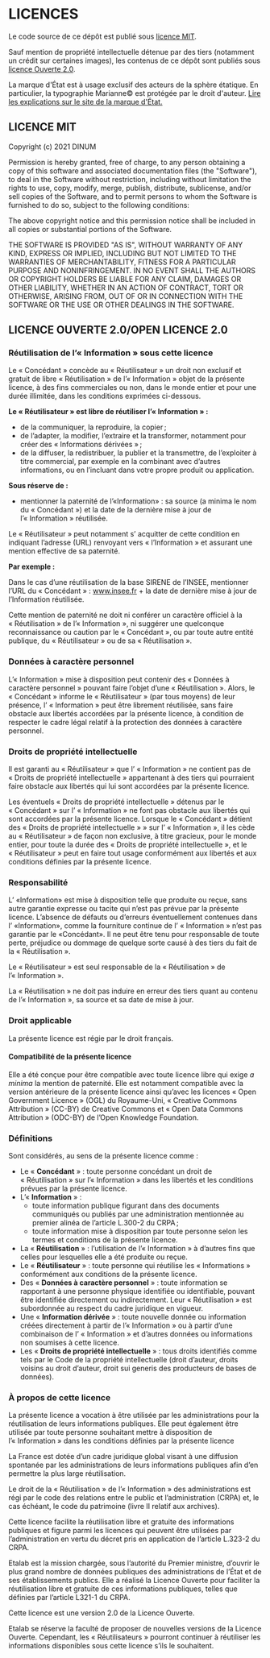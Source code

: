 # LICENCES

Le code source de ce dépôt est publié sous [licence MIT](#licence-mit).

Sauf mention de propriété intellectuelle détenue par des tiers (notamment
un crédit sur certaines images), les contenus de ce dépôt sont publiés sous [licence Ouverte 2.0](#licence-ouverte-20open-licence-20).

La marque d'État est à usage exclusif des acteurs de la sphère
étatique. En particulier, la typographie Marianne© est protégée par
le droit d'auteur. [Lire les explications sur le site de la marque
d'État.](https://www.gouvernement.fr/charte/charte-graphique-les-fondamentaux/la-typographie)

## LICENCE MIT

Copyright (c) 2021 DINUM

Permission is hereby granted, free of charge, to any person obtaining a copy
of this software and associated documentation files (the "Software"), to deal
in the Software without restriction, including without limitation the rights
to use, copy, modify, merge, publish, distribute, sublicense, and/or sell
copies of the Software, and to permit persons to whom the Software is
furnished to do so, subject to the following conditions:

The above copyright notice and this permission notice shall be included in all
copies or substantial portions of the Software.

THE SOFTWARE IS PROVIDED "AS IS", WITHOUT WARRANTY OF ANY KIND, EXPRESS OR
IMPLIED, INCLUDING BUT NOT LIMITED TO THE WARRANTIES OF MERCHANTABILITY,
FITNESS FOR A PARTICULAR PURPOSE AND NONINFRINGEMENT. IN NO EVENT SHALL THE
AUTHORS OR COPYRIGHT HOLDERS BE LIABLE FOR ANY CLAIM, DAMAGES OR OTHER
LIABILITY, WHETHER IN AN ACTION OF CONTRACT, TORT OR OTHERWISE, ARISING FROM,
OUT OF OR IN CONNECTION WITH THE SOFTWARE OR THE USE OR OTHER DEALINGS IN THE
SOFTWARE.

## LICENCE OUVERTE 2.0/OPEN LICENCE 2.0

### Réutilisation de l’« Information » sous cette licence

Le « Concédant » concède au « Réutilisateur » un droit non exclusif et gratuit de libre « Réutilisation » de l’« Information » objet de la présente licence, à des fins commerciales ou non, dans le monde entier et pour une durée illimitée, dans les conditions exprimées ci-dessous.

**Le « Réutilisateur » est libre de réutiliser l’« Information » :**

- de la communiquer, la reproduire, la copier ;
- de l’adapter, la modifier, l’extraire et la transformer, notamment pour créer des « Informations dérivées » ;
- de la diffuser, la redistribuer, la publier et la transmettre, de l’exploiter à titre commercial, par exemple en la combinant avec d’autres informations, ou en l’incluant dans votre propre produit ou application.

**Sous réserve de :**

- mentionner la paternité de l’«Information» : sa source (a minima le nom du « Concédant ») et la date de la dernière mise à jour de l’« Information » réutilisée.

Le « Réutilisateur » peut notamment s’ acquitter de cette condition en indiquant l’adresse (URL) renvoyant vers « l’Information » et assurant une mention effective de sa paternité.

**Par exemple :**

Dans le cas d’une réutilisation de la base SIRENE de l’INSEE, mentionner l’URL du « Concédant » : www.insee.fr + la date de dernière mise à jour de l’Information réutilisée.

Cette mention de paternité ne doit ni conférer un caractère officiel à la « Réutilisation » de l’« Information », ni suggérer une quelconque reconnaissance ou caution par le « Concédant », ou par toute autre entité publique, du « Réutilisateur » ou de sa « Réutilisation ».

### Données à caractère personnel

L’« Information » mise à disposition peut contenir des « Données à caractère personnel » pouvant faire l’objet d’une « Réutilisation ». Alors, le « Concédant » informe le « Réutilisateur » (par tous moyens) de leur présence, l’ « Information » peut être librement réutilisée, sans faire obstacle aux libertés accordées par la présente licence, à condition de respecter le cadre légal relatif à la protection des données à caractère personnel.

### Droits de propriété intellectuelle

Il est garanti au « Réutilisateur » que l’ « Information » ne contient pas de « Droits de propriété intellectuelle » appartenant à des tiers qui pourraient faire obstacle aux libertés qui lui sont accordées par la présente licence.

Les éventuels « Droits de propriété intellectuelle » détenus par le « Concédant » sur l’ « Information » ne font pas obstacle aux libertés qui sont accordées par la présente licence. Lorsque le « Concédant » détient des « Droits de propriété intellectuelle » » sur l’ « Information », il les cède au « Réutilisateur » de façon non exclusive, à titre gracieux, pour le monde entier, pour toute la durée des « Droits de propriété intellectuelle », et le « Réutilisateur » peut en faire tout usage conformément aux libertés et aux conditions définies par la présente licence.

### Responsabilité

L’ «Information» est mise à disposition telle que produite ou reçue, sans autre garantie expresse ou tacite qui n’est pas prévue par la présente licence. L’absence de défauts ou d’erreurs éventuellement contenues dans l’ «Information», comme la fourniture continue de l’ « Information » n’est pas garantie par le «Concédant». Il ne peut être tenu pour responsable de toute perte, préjudice ou dommage de quelque sorte causé à des tiers du fait de la « Réutilisation ».

Le « Réutilisateur » est seul responsable de la « Réutilisation » de l’« Information ».

La « Réutilisation » ne doit pas induire en erreur des tiers quant au contenu de l’« Information », sa source et sa date de mise à jour.

### Droit applicable

La présente licence est régie par le droit français.

#### Compatibilité de la présente licence

Elle a été conçue pour être compatible avec toute licence libre qui exige _a minima_ la mention de paternité. Elle est notamment compatible avec la version antérieure de la présente licence ainsi qu’avec les licences « Open Government Licence » (OGL) du Royaume-Uni, « Creative Commons Attribution » (CC-BY) de Creative Commons et « Open Data Commons Attribution » (ODC-BY) de l’Open Knowledge Foundation.

### Définitions

Sont considérés, au sens de la présente licence comme :

- Le « **Concédant** » : toute personne concédant un droit de « Réutilisation » sur l’« Information » dans les libertés et les conditions prévues par la présente licence.
- L’« **Information** » :
  - toute information publique figurant dans des documents communiqués ou publiés par une administration mentionnée au premier alinéa de l’article L.300-2 du CRPA ;
  - toute information mise à disposition par toute personne selon les termes et conditions de la présente licence.
- La « **Réutilisation** » : l’utilisation de l’« Information » à d’autres fins que celles pour lesquelles elle a été produite ou reçue.
- Le « **Réutilisateur** » : toute personne qui réutilise les « Informations » conformément aux conditions de la présente licence.
- Des « **Données à caractère personnel** » : toute information se rapportant à une personne physique identifiée ou identifiable, pouvant être identifiée directement ou indirectement. Leur « Réutilisation » est subordonnée au respect du cadre juridique en vigueur.
- Une « **Information dérivée** » : toute nouvelle donnée ou information créées directement à partir de l’« Information » ou à partir d’une combinaison de l’ « Information » et d’autres données ou informations non soumises à cette licence.
- Les « **Droits de propriété intellectuelle** » : tous droits identifiés comme tels par le Code de la propriété intellectuelle (droit d’auteur, droits voisins au droit d’auteur, droit sui generis des producteurs de bases de données).

### À propos de cette licence

La présente licence a vocation à être utilisée par les administrations pour la réutilisation de leurs informations publiques. Elle peut également être utilisée par toute personne souhaitant mettre à disposition de l’« Information » dans les conditions définies par la présente licence

La France est dotée d’un cadre juridique global visant à une diffusion spontanée par les administrations de leurs informations publiques afin d’en permettre la plus large réutilisation.

Le droit de la « Réutilisation » de l’« Information » des administrations est régi par le code des relations entre le public et l’administration (CRPA) et, le cas échéant, le code du patrimoine (livre II relatif aux archives).

Cette licence facilite la réutilisation libre et gratuite des informations publiques et figure parmi les licences qui peuvent être utilisées par l’administration en vertu du décret pris en application de l’article L.323-2 du CRPA.

Etalab est la mission chargée, sous l’autorité du Premier ministre, d’ouvrir le plus grand nombre de données publiques des administrations de l’État et de ses établissements publics. Elle a réalisé la Licence Ouverte pour faciliter la réutilisation libre et gratuite de ces informations publiques, telles que définies par l’article L321-1 du CRPA.

Cette licence est une version 2.0 de la Licence Ouverte.

Etalab se réserve la faculté de proposer de nouvelles versions de la Licence Ouverte. Cependant, les « Réutilisateurs » pourront continuer à réutiliser les informations disponibles sous cette licence s’ils le souhaitent.
